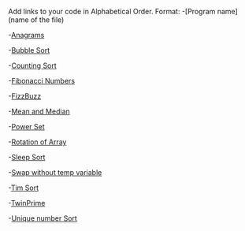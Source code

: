 Add links to your code in Alphabetical Order.
Format: -[Program name](name of the file)

-[Anagrams](Anagrams.cs)

-[Bubble Sort](BubbleSort.cs)

-[Counting Sort](countingSort.cs)

-[Fibonacci Numbers](Fibonacci.cs)

-[FizzBuzz](FizzBuzz.cs)

-[Mean and Median](MeanAndMedian.cs)

-[Power Set](Power_Set.cs)

-[Rotation of Array](RotationOfArray.cs)

-[Sleep Sort](SleepSort.cs)

-[Swap without temp variable](No_temp_swap.cs)

-[Tim Sort](Tim_sort.cs)

-[TwinPrime](TwinPrime.cs)

-[Unique number Sort](UniqueSort.cs)